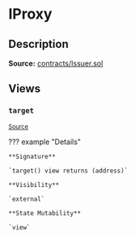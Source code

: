 # IProxy

## Description

**Source:** [contracts/Issuer.sol](https://github.com/Synthetixio/synthetix/tree/v2.87.0-alpha/contracts/Issuer.sol)

## Views

### `target`

<sub>[Source](https://github.com/Synthetixio/synthetix/tree/v2.87.0-alpha/contracts/Issuer.sol#L31)</sub>

??? example "Details"

    **Signature**

    `target() view returns (address)`

    **Visibility**

    `external`

    **State Mutability**

    `view`

